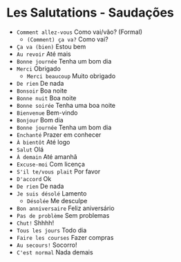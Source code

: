 # Les Salutations - Saudações

-   `Comment allez-vous` Como vai/vão? (Formal)
    -   `(Comment) ça va?` Como vai?
-   `Ça va (bien)` Estou bem
-   `Au revoir` Até mais
-   `Bonne journée` Tenha um bom dia
-   `Merci` Obrigado
    -   `Merci beaucoup` Muito obrigado
-   `De rien` De nada
-   `Bonsoir` Boa noite
-   `Bonne nuit` Boa noite
-   `Bonne soirée` Tenha uma boa noite
-   `Bienvenue` Bem-vindo
-   `Bonjour` Bom dia
-   `Bonne journée` Tenha um bom dia
-   `Enchanté` Prazer em conhecer
-   `À bientôt` Até logo
-   `Salut` Olá
-   `À demain` Até amanhã
-   `Excuse-moi` Com licença
-   `S'il te/vous plait` Por favor
-   `D'accord` Ok
-   `De rien` De nada
-   `Je suis désolé` Lamento
    -   `Désolée` Me desculpe
-   `Bon anniversaire` Feliz aniversário
-   `Pas de problème` Sem problemas
-   `Chut!` Shhhh!
-   `Tous les jours` Todo dia
-   `Faire les courses` Fazer compras
-   `Au secours!` Socorro!
-   `C'est normal` Nada demais
